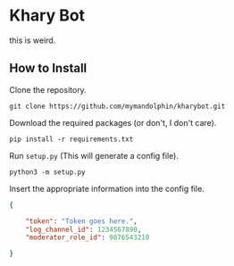 # Khary Bot

this is weird.

## How to Install

Clone the repository.
```
git clone https://github.com/mymandolphin/kharybot.git
```

Download the required packages (or don't, I don't care).
```
pip install -r requirements.txt
```

Run `setup.py` (This will generate a config file).
```
python3 -m setup.py
```

Insert the appropriate information into the config file.
```json
{

    "token": "Token goes here.",
    "log_channel_id": 1234567890,
    "moderator_role_id": 9876543210

}
```
